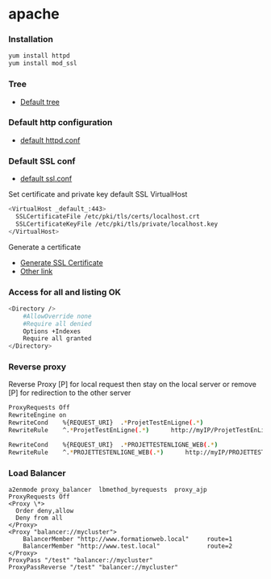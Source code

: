 # apache

### Installation
```bash
yum install httpd
yum install mod_ssl
```

### Tree
* [Default tree](tree.md)

### Default http configuration
* [default httpd.conf](httpd.conf.md)


### Default SSL conf
* [default ssl.conf](ssl.conf.md)

Set certificate and private key default SSL VirtualHost 
```bash
<VirtualHost _default_:443>
  SSLCertificateFile /etc/pki/tls/certs/localhost.crt
  SSLCertificateKeyFile /etc/pki/tls/private/localhost.key
</VirtualHost>
```

Generate a certificate
* [Generate SSL Certificate](https://github.com/davidboukari/ssl)
* [Other link](generate_certificate.md)


### Access for all and listing OK
```bash
<Directory />
    #AllowOverride none
    #Require all denied
    Options +Indexes
    Require all granted
</Directory>
```

### Reverse proxy

Reverse Proxy [P] for local request then stay on the local server or remove [P] for redirection to the other server

```bash
ProxyRequests Off
RewriteEngine on
RewriteCond    %{REQUEST_URI}  .*ProjetTestEnLigne(.*)
RewriteRule    ^.*ProjetTestEnLigne(.*)      http://myIP/ProjetTestEnLigne$1 [P]

RewriteCond    %{REQUEST_URI}  .*PROJETTESTENLIGNE_WEB(.*)
RewriteRule    ^.*PROJETTESTENLIGNE_WEB(.*)      http://myIP/PROJETTESTENLIGNE_WEB$1 [P]
```

### Load Balancer

```balancer
a2enmode proxy_balancer  lbmethod_byrequests  proxy_ajp
ProxyRequests Off
<Proxy \*>
  Order deny,allow
  Deny from all
</Proxy>
<Proxy "balancer://mycluster">
    BalancerMember "http://www.formationweb.local"     route=1
    BalancerMember "http://www.test.local"             route=2
</Proxy>
ProxyPass "/test" "balancer://mycluster"
ProxyPassReverse "/test" "balancer://mycluster"
```

